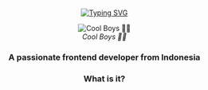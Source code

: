 # 
<div align="center">
<a href="https://github.com/REII3886">
    <img
        src="https://readme-typing-svg.herokuapp.com?font=ShadowsIntoLightsize=50&duration=6000&color=87CEEB&background=FF673200&center=true&vCenter=true&lines=hai,+i+am+REII+offc;"
            alt="Typing SVG"
        />
    </a>
</p>
</div>

<p align="center">
  <img src="https://i.imgur.com/PW856Dn.png" alt="Cool Boys 🧑‍💻" />
  <br />
  <i>Cool Boys 🧑‍💻</i>
    <h3 align="center">A passionate frontend developer from Indonesia</h3>

<h3 align="center">What is it?</h3>
</p>

